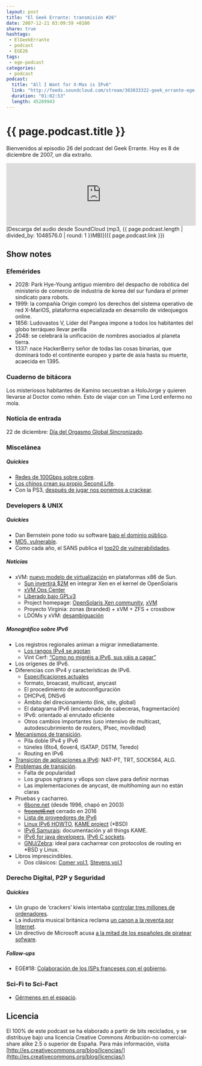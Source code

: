 ```yaml
---
layout: post
title: "El Geek Errante: transmisión #26"
date: 2007-12-21 03:09:59 +0100
share: true
hashtags:
 - ElGeekErrante
 - podcast
 - EGE26
tags:
 - ege-podcast
categories:
 - podcast
podcast:
  title: "All I Want for X-Mas is IPv6"
  link: "http://feeds.soundcloud.com/stream/303033322-geek_errante-ege-podcast-ep26.mp3"
  duration: "01:02:53"
  length: 45289943
---
```


# {{ page.podcast.title }}
Bienvenidos al episodio 26 del podcast del Geek Errante. Hoy es 8 de diciembre de 2007, un día extraño.

<iframe width="100%" height="166" scrolling="no" frameborder="no" src="https://w.soundcloud.com/player/?url=https%3A//api.soundcloud.com/tracks/303033322&amp;color=ff5500&amp;auto_play=false&amp;hide_related=false&amp;show_comments=true&amp;show_user=true&amp;show_reposts=false"></iframe>
[Descarga del audio desde SoundCloud (mp3, {{ page.podcast.length | divided_by: 1048576.0 | round: 1 }}MB)]({{ page.podcast.link }})

## Show notes

### Efemérides
- 2028: Park Hye-Young antiguo miembro del despacho de robótica del ministerio de comercio de industria de korea del sur fundara el primer sindicato para robots.
- 1999: la compañía Origin compró los derechos del sistema operativo de red X-MariOS, plataforma especializada en desarrollo de videojuegos online.
- 1856: Ludovastos V, Líder del Pangea impone a todos los habitantes del globo terráqueo llevar perilla
- 2048: se celebrará la unificación de nombres asociados al planeta tierra.
- 1337: nace HackerBerry señor de todas las cosas binarias, que dominará todo el continente europeo y parte de asia hasta su muerte, acaecida en 1395.

### Cuaderno de bitácora
Los misteriosos habitantes de Kamino secuestran a HoloJorge y quieren llevarse al Doctor como rehén. Esto de viajar con un Time Lord enfermo no mola.

### Noticia de entrada
22 de diciembre: [Día del Orgasmo Global Sincronizado](http://www.globalorgasm.org/).

### Miscelánea

##### Quickies
- [Redes de 100Gbps sobre cobre](http://web.archive.org/web/20080421020930/http://blogs.zdnet.com/emergingtech/?p=749).
- [Los chinos crean su propio Second Life](https://gigaom.com/2007/08/25/hipihi/).
- Con la PS3, [después de jugar nos ponemos a crackear](http://web.archive.org/web/20071229024842/http://www.heise-security.co.uk/news/99674).

### Developers & UNIX

##### Quickies
- Dan Bernstein pone todo su software [bajo el dominio público](https://tech.slashdot.org/story/07/11/30/0430201/djb-releases-all-source-to-public-domain).
- [MD5, vulnerable](https://it.slashdot.org/story/07/12/02/0651221/MD5-Proven-Ineffective-for-App-Signatures).
- Como cada año, el SANS publica el [top20 de vulnerabilidades](https://www.schneier.com/blog/archives/2007/12/sans_top_20.html).

##### Noticias
- xVM: [nuevo modelo de virtualización](http://www.itpro.co.uk/127069/sun-outlines-virtualisation-plan) en plataformas x86 de Sun.
    - [Sun invertirá $2M](http://www-archive.xenproject.org/files/xensummit_fall07/03_ToddClayton.pdf) en integrar Xen en el kernel de OpenSolaris
    - [xVM Ops Center](http://www.theregister.co.uk/2007/12/04/sun_xvm_ops_center_release/)
    - [Liberado bajo GPLv3](http://web.archive.org/web/20100529201151/http://blogs.sun.com/barton808/entry/sun_goes_gplv3_talking_to)
    - Project homepage: [OpenSolaris Xen community](http://web.archive.org/web/20140903214344/https://solaris.java.net/), [xVM](https://en.wikipedia.org/wiki/Sun_xVM)
    - Proyecto Virginia: zonas (branded) + xVM + ZFS + crossbow
    - LDOMs y xVM: [desambiguación](http://practical-admin.com/blog/xvm-ldoms-zones-suns-slightly-confusing-sparc-virtualization-offerings/)

##### Monográfico sobre IPv6
- Los registros regionales animan a migrar inmediatamente.
    - [Los rangos IPv4 se agotan](http://arstechnica.com/business/2007/07/the-declaration-of-ipv6-independence/)
    - Vint Cerf: [“Como no migréis a IPv6, sus váis a cagar”](http://news.bbc.co.uk/2/hi/technology/7068140.stm)
- Los orígenes de IPv6.
- Diferencias con IPv4 y características de IPv6.
    - [Especificaciones actuales](http://web.archive.org/web/20090531130928/http://playground.sun.com/ipv6/specs/specifications.html)
    - formato, broacast, multicast, anycast
    - El procedimiento de autoconfiguración
    - DHCPv6, DNSv6
    - Ámbito del direcionamiento (link, site, global)
    - El datagrama IPv6 (encadenado de cabeceras, fragmentación)
    - IPv6: orientado al enrutado eficiente
    - Otros cambios importantes (uso intensivo de multicast, autodescubrimiento de routers, IPsec, movilidad)
- [Mecanismos de transición](https://en.wikipedia.org/wiki/IPv6#Transition_mechanisms).
    - Pila doble IPv4 y IPv6
    - túneles (6to4, 6over4, ISATAP, DSTM, Teredo)
    - Routing en IPv6
- [Transición de aplicaciones a IPv6](https://www.ietf.org/rfc/rfc4038.txt): NAT-PT, TRT, SOCKS64, ALG.
- [Problemas de transición](http://cr.yp.to/djbdns/ipv6mess.html).
    - Falta de popularidad
    - Los grupos ngtrans y v6ops son clave para definir normas
    - Las implementaciones de anycast, de multihoming aun no están claras
- Pruebas y cacharreo.
    - [6bone.net](https://en.wikipedia.org/wiki/6bone) (desde 1996, chapó en 2003)
    - ~~[freenet6.net]()~~ cerrado en 2016
    - [Lista de proveedores de IPv6](https://en.wikipedia.org/wiki/List_of_IPv6_tunnel_brokers)
    - [Linux IPv6 HOWTO](http://www.tldp.org/HOWTO/Linux+IPv6-HOWTO/index.html), [KAME project](http://www.netbsd.org/docs/network/ipv6/) (\*BSD)
    - [IPv6 Samurais](http://ipv6samurais.com/ipv6samurais/): documentación y all things KAME.
    - [IPv6 for java developers](http://docs.oracle.com/javase/1.5.0/docs/guide/net/ipv6_guide/), [IPv6 C sockets](https://www.ietf.org/rfc/rfc2133.txt).
    - [GNU/Zebra](https://www.gnu.org/software/zebra/): ideal para cacharrear con protocolos de routing en \*BSD y Linux.
- Libros imprescindibles.
    - Dos clásicos: [Comer vol.1](https://www.amazon.com/Internetworking-TCP-IP-Vol-5th/dp/0131876716), [Stevens vol.1](https://www.amazon.com/TCP-Illustrated-Protocols-Addison-Wesley-Professional/dp/0201633469)

### Derecho Digital, P2P y Seguridad

##### Quickies
- Un grupo de ‘crackers’ kiwis intentaba [controlar tres millones de ordenadores](http://tecnologia.elpais.com/tecnologia/2007/12/02/actualidad/1196589661_850215.html).
- La industria musical británica reclama [un canon a la reventa por Internet](http://barrapunto.com/article.pl?sid=07/12/05/1738257).
- Un directivo de Microsoft acusa [a la mitad de los españoles de piratear sofware](http://www.elmundo.es/navegante/2007/12/04/tecnologia/1196758241.html).

##### Follow-ups
- EGE#18: [Colaboración de los ISPs franceses con el gobierno](http://www.theregister.co.uk/2007/11/23/france_isps_record/).

### Sci-Fi to Sci-Fact
- [Gérmenes en el espacio](http://scienceblogs.com/aetiology/2007/10/31/salmonella-species-are-frequen/).

## Licencia
El 100% de este podcast se ha elaborado a partir de bits reciclados, y se distribuye bajo una licencia Creative Commons Atribución-no comercial-share alike 2.5 o superior de España. Para más información, visita [http://es.creativecommons.org/blog/licencias/](http://es.creativecommons.org/blog/licencias/)

